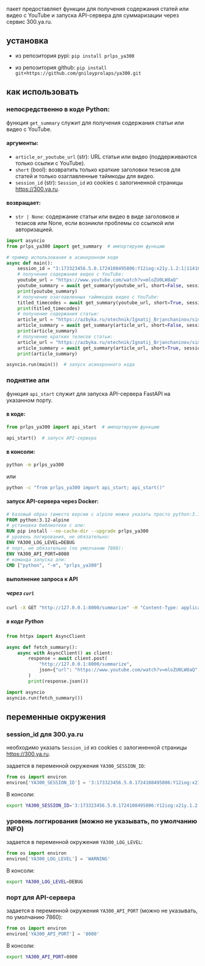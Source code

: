 пакет предоставляет функции для получения содержания статей или видео с YouTube и запуска API-сервера для суммаризации через сервис 300.ya.ru. 

## установка

- из репозитория pypi:
`pip install prlps_ya300`

- из репозитория github:
`pip install git+https://github.com/gniloyprolaps/ya300.git`


## как использовать

### непосредственно в коде Python:

функция `get_summary` служит для получения содержания статьи или видео с YouTube.

#### аргументы:
- `article_or_youtube_url` (str): URL статьи или видео (поддерживаются только ссылки с YouTube).
- `short` (bool): возвратить только краткие заголовки тезисов для статей и только озаглавленные таймкоды для видео.
- `session_id` (str): `Session_id` из cookies с залогиненной страницы https://300.ya.ru.

#### возвращает:
- `str | None`: содержание статьи или видео в виде заголовков и тезисов или None, если возникли проблемы со ссылкой или авторизацией.

```python
import asyncio
from prlps_ya300 import get_summary  # импортируем функцию

# пример использования в асинхронном коде
async def main():
    session_id = "3:173323456.5.0.1724108495806:Y12iog:x21y.1.2:1|1141634570.0.2.3:1728003508|6:10200414.986812.uaRU96USIomXSkGPPOV1-Zov404"
    # получение содержания видео с YouTube:
    youtube_url = "https://www.youtube.com/watch?v=mloZU0LW8aQ"
    youtube_summary = await get_summary(youtube_url, short=False, session_id=session_id)
    print(youtube_summary)
    # получение озаглавленных таймкодов видео с YouTube:
    titled_timecodes = await get_summary(youtube_url, short=True, session_id=session_id)
    print(titled_timecodes)
    # получение содержания статьи:
    article_url = "https://azbyka.ru/otechnik/Ignatij_Brjanchaninov/simfonija-po-tvorenijam-svjatitelja-ignatija-brjanchaninova-tereshenko/3"
    article_summary = await get_summary(article_url, short=False, session_id=session_id)
    print(article_summary)
    # получение кратких тезисов статьи:
    article_url = "https://azbyka.ru/otechnik/Ignatij_Brjanchaninov/simfonija-po-tvorenijam-svjatitelja-ignatija-brjanchaninova-tereshenko/3"
    article_summary = await get_summary(article_url, short=True, session_id=session_id)
    print(article_summary)

asyncio.run(main())  # запуск асинхронного кода
```

### поднятие апи

функция `api_start` служит для запуска API-сервера FastAPI на указанном порту.

#### в коде:

```python
from prlps_ya300 import api_start  # импортируем функцию

api_start()  # запуск API-сервера
```

#### в консоли:
```bash
python -m prlps_ya300
```
или
```bash
python -c "from prlps_ya300 import api_start; api_start()"
```

#### запуск API-сервера через Docker:

```dockerfile
# базовый образ (вместо версии с alpine можно указать просто python:3.12):
FROM python:3.12-alpine
# установка библиотеки с апи:
RUN pip install --no-cache-dir --upgrade prlps_ya300
# уровень логирования, не обязательно:
ENV YA300_LOG_LEVEL=DEBUG
# порт, не обязательно (по умолчанию 7860):
ENV YA300_API_PORT=8080
# команда запуска апи:
CMD ["python", "-m", "prlps_ya300"]
```

#### выполнение запроса к API

##### через `curl`

```sh
curl -X GET "http://127.0.0.1:8000/summarize" -H "Content-Type: application/json" -d '{"url": "https://www.youtube.com/watch?v=mloZU0LW8aQ", "short": false, "session_id": "3:173323456.5.0.1724108495806:Y12iog:x21y.1.2:1|1141634570.0.2.3:1728003508|6:10200414.986812.uaRU96USIomXSkGPPOV1-Zov404"}'
```

##### в коде Python

```python
from httpx import AsyncClient

async def fetch_summary():
    async with AsyncClient() as client:
        response = await client.post(
            "http://127.0.0.1:8000/summarize",
            json={"url": "https://www.youtube.com/watch?v=mloZU0LW8aQ", "short": False, "session_id": "3:173323456.5.0.1724108495806:Y12iog:x21y.1.2:1|1141634570.0.2.3:1728003508|6:10200414.986812.uaRU96USIomXSkGPPOV1-Zov404"}
        )
        print(response.json())

import asyncio
asyncio.run(fetch_summary())
```


## переменные окружения

### session_id для 300.ya.ru

необходимо указать `Session_id` из cookies с залогиненной страницы https://300.ya.ru.

задается в переменной окружения `YA300_SESSION_ID`:

```python
from os import environ
environ['YA300_SESSION_ID'] = '3:173323456.5.0.1724108495806:Y12iog:x21y.1.2:1|1141634570.0.2.3:1728003508|6:10200414.986812.uaRU96USIomXSkGPPOV1-Zov404'
```

В консоли:

```sh
export YA300_SESSION_ID='3:173323456.5.0.1724108495806:Y12iog:x21y.1.2:1|1141634570.0.2.3:1728003508|6:10200414.986812.uaRU96USIomXSkGPPOV1-Zov404'
```

### уровень логгирования (можно не указывать, по умолчанию INFO)

задается в переменной окружения `YA300_LOG_LEVEL`:

```python
from os import environ
environ['YA300_LOG_LEVEL'] = 'WARNING'
```

В консоли:

```sh
export YA300_LOG_LEVEL=DEBUG
```

### порт для API-сервера

задается в переменной окружения `YA300_API_PORT` (можно не указывать, по умолчанию 7860):

```python
from os import environ
environ['YA300_API_PORT'] = '8000'
```

В консоли:

```sh
export YA300_API_PORT=8000
```
